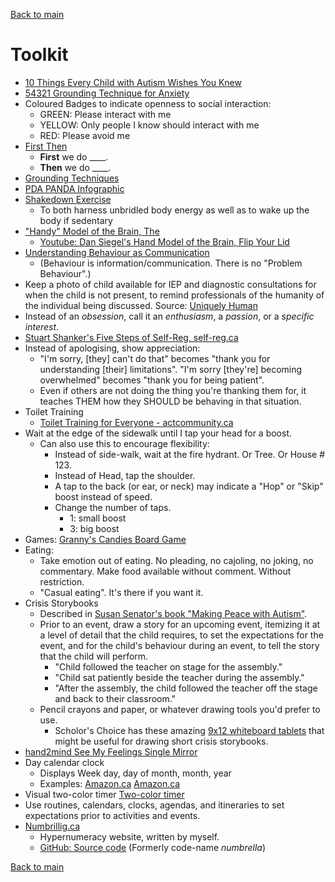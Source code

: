 [Back to main](README.md)

# Toolkit

* [10 Things Every Child with Autism Wishes You Knew](http://southcentralasd.blogspot.com/p/10-things.html)
* [54321 Grounding Technique for Anxiety](https://insighttimer.com/blog/54321-grounding-technique/)
* Coloured Badges to indicate openness to social interaction:
  * GREEN: Please interact with me
  * YELLOW: Only people I know should interact with me
  * RED: Please avoid me
* [First Then](https://autismcircuit.net/tool/first-then-card)
  * **First** we do ____.
  * **Then** we do ____.
* [Grounding Techniques](https://www.therapistaid.com/therapy-article/grounding-techniques-article)
* [PDA PANDA Infographic](https://www.pdasociety.org.uk/resources/helpful-approaches-infographic/)
* [Shakedown Exercise](https://www.sessionlab.com/methods/shake-down)
  * To both harness unbridled body energy as well as to wake up the body if sedentary
* ["Handy" Model of the Brain, The](https://medizzy.com/feed/23887560)
  * [Youtube: Dan Siegel's Hand Model of the Brain, Flip Your Lid](https://www.youtube.com/watch?v=FTnCMxEnnv8)
* [Understanding Behaviour as Communication](https://www.understood.org/en/articles/understanding-behavior-as-communication-a-teachers-guide)
  * (Behaviour is information/communication. There is no "Problem Behaviour".)
* Keep a photo of child available for IEP and diagnostic consultations for when the child is not present, to remind professionals of the humanity of the individual being discussed. Source: [Uniquely Human](https://www.goodreads.com/en/book/show/23492643)
* Instead of an _obsession_, call it an _enthusiasm_, a _passion_, or a _specific interest_.
* [Stuart Shanker's Five Steps of Self-Reg, self-reg.ca](https://self-reg.ca/wp-content/uploads/2021/05/infosheet_SelfRegParents.pdf)
* Instead of apologising, show appreciation:
  * "I'm sorry, [they] can't do that" becomes "thank you for understanding [their] limitations". "I'm sorry [they're] becoming overwhelmed" becomes "thank you for being patient".
  * Even if others are not doing the thing you're thanking them for, it teaches THEM how they SHOULD be behaving in that situation.
* Toilet Training
  * [Toilet Training for Everyone - actcommunity.ca](https://www.actcommunity.ca/education/videos/toilet-training-for-everyone-revised-and-expanded/)
* Wait at the edge of the sidewalk until I tap your head for a boost.
  * Can also use this to encourage flexibility:
    * Instead of side-walk, wait at the fire hydrant. Or Tree. Or House # 123.
    * Instead of Head, tap the shoulder.
    * A tap to the back (or ear, or neck) may indicate a "Hop" or "Skip" boost instead of speed.
    * Change the number of taps. 
      * 1: small boost
      * 3: big boost
* Games: [Granny's Candies Board Game](https://www.superduperinc.com/grannys-candies.html)
* Eating:
  * Take emotion out of eating. No pleading, no cajoling, no joking, no commentary. Make food available without comment. Without restriction.
  * "Casual eating". It's there if you want it.
* Crisis Storybooks
  * Described in [Susan Senator's book "Making Peace with Autism"](https://www.amazon.ca/Making-Peace-Autism-Discovery-Unexpected/dp/1590303822).
  * Prior to an event, draw a story for an upcoming event, itemizing it at a level of detail that the child requires, to set the expectations for the event, and for the child's behaviour during an event, to tell the story that the child will perform.
    * "Child followed the teacher on stage for the assembly."
    * "Child sat patiently beside the teacher during the assembly."
    * "After the assembly, the child followed the teacher off the stage and back to their classroom."
  * Pencil crayons and paper, or whatever drawing tools you'd prefer to use.
    * Scholor's Choice has these amazing [9x12 whiteboard tablets](https://www.scholarschoice.ca/colorations-single-9-x-12-whiteboard.html) that might be useful for drawing short crisis storybooks.
* [hand2mind See My Feelings Single Mirror](https://www.target.com/p/hand2mind-see-my-feelings-single-mirror/-/A-86391717)
* Day calendar clock
  * Displays Week day, day of month, month, year
  * Examples: [Amazon.ca](https://www.amazon.ca/Clock%E4%B8%A8Dementia-Medicine-Reminder%E4%B8%A8Digital-Clock%E4%B8%A8Large-Alzheimers/dp/B09WMSTNL1/) [Amazon.ca](https://www.amazon.ca/SSYA-Newest-Version-Clock-Non-Abbreviated/dp/B07C2LL3XF/)
* Visual two-color timer
  [Two-color timer](https://www.scholarschoice.ca/the-original-time-timer-8in.html)
* Use routines, calendars, clocks, agendas, and itineraries to set expectations prior to activities and events.
* [Numbrillig.ca](https://numbrillig.ca/)
  * Hypernumeracy website, written by myself.
  * [GitHub: Source code](https://github.com/hadmacker/numbrella) (Formerly code-name _numbrella_)

[Back to main](README.md)